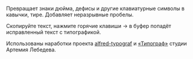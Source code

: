 Превращает знаки дюйма, дефисы и другие клавиатурные символы в кавычки, тире. Добавляет неразрывные пробелы.

Скопируйте текст, нажмите горячие клавиши → в буфер попадёт исправленный текст с типографикой.

Использованы наработки проекта [alfred-typograf](https://github.com/voldmar/alfred-typograf) и [«Типограф»](http://www.artlebedev.ru/tools/typograf/) студии Артемия Лебедева. 
